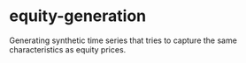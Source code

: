 # equity-generation
Generating synthetic time series that tries to capture the same characteristics as equity prices. 
